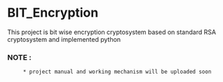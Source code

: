 # BIT_Encryption
This project is bit wise encryption cryptosystem based on standard RSA cryptosystem and implemented python
### NOTE : 
         * project manual and working mechanism will be uploaded soon
